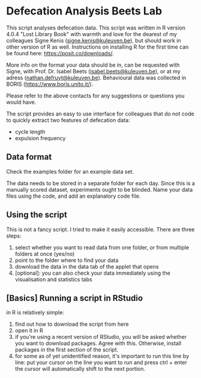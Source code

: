 # Defecation Analysis Beets Lab

This script analyses defecation data. This script was written
in R version 4.0.4 "Lost Library Book" with warmth and love for the dearest 
of my colleagues Signe Kenis (signe.kenis@kuleuven.be), but should work in 
other version of R as well. Instructions on installing R for the first 
time can be found here: https://posit.co/downloads/. 

More info on the format your data should be in, can be requested with 
Signe, with Prof. Dr. Isabel Beets (isabel.beets@kuleuven.be), or at my adress
(nathan.defruyt@kuleuven.be). Behavioural data was collected in BORIS
(https://www.boris.unito.it/).

Please refer to the above contacts for any suggestions or questions you would have.

The script provides an easy to use interface for colleagues that do not code
to quickly extract two features of defecation data: 
- cycle length
- expulsion frequency

## Data format
Check the examples folder for an example data set.

The data needs to be stored in a separate folder for each day. Since this is 
a manually scored dataset, experiments ought to be blinded. Name your data files
using the code, and add an explanatory code file.

## Using the script

This is not a fancy script. I tried to make it easily accessible. There are three 
steps: 
1. select whether you want to read data from one folder, or from multiple folders at once (yes/no)
2. point to the folder where to find your data
3. download the data in the data tab of the applet that opens
4. [optional]: you can also check your data immediately using the visualisation and statistics tabs

## [Basics] Running a script in RStudio

in R is relatively simple: 
1. find out how to download the script from here
2. open it in R
3. if you're using a recent version of RStudio, you will be asked whether you want to 
   download packages. Agree with this. Otherwise, install packages in the first section 
   of the script.
5. for some as of yet unidentified reason, it's important to run this line by line:
   put your cursor on the line you want to run and press ctrl + enter
   the cursor will automatically shift to the next portion.
